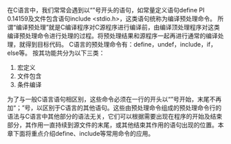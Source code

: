 在C语言中，我们常常会遇到以“”号开头的语句，如常量定义语句define PI 0.14159及文件包含语句include <stdio.h>，这类语句统称为编译预处理命令。
所谓“编译预处理”就是C编译程序对C源程序进行编译前，由编译顶处理程序对这类编译预处理命令进行处理的过程。将预处理结果和源程序一起再进行通常的编译处理，就得到目标代码。
C语言的预处理命令有：define，undef，include，if，else等。
按其功能共分为以下三类：
1. 宏定义
2. 文件包含
3. 条件编译

为了与一般C语言语句相区别，这些命令必须在一行的开头以“”号开始，末尾不再加“；”号，以区别于C语言的其他语句。这些由预处理命令组成的预处理命令行的语法与C语言中其他部分的语法无关，它们可以根据需要出现在程序的开始及结束部分，其作用一直持续到源文件的末尾，或其他结束其作用的语句出现的位置。本章下面将重点介绍define、include等常用命令的应用。

